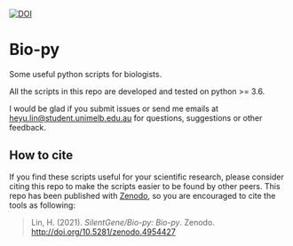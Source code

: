 [![DOI](https://zenodo.org/badge/DOI/10.5281/zenodo.4954427.svg)](https://doi.org/10.5281/zenodo.4954427)

# Bio-py
Some useful python scripts for biologists.

All the scripts in this repo are developed and tested on python >= 3.6.

I would be glad if you submit issues or send me emails at heyu.lin@student.unimelb.edu.au for questions, suggestions or other feedback.

## How to cite
If you find these scripts useful for your scientific research, please consider citing this repo to make the scripts easier to be found by other peers. This repo has been published with [Zenodo](https://doi.org/10.5281/zenodo.4954427), so you are encouraged to cite the tools as following:
> Lin, H. (2021). _SilentGene/Bio-py: Bio-py_. Zenodo. http://doi.org/10.5281/zenodo.4954427
